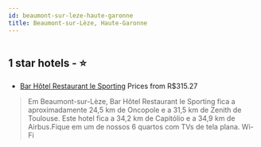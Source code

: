```yaml
---
id: beaumont-sur-leze-haute-garonne
title: Beaumont-sur-Lèze, Haute-Garonne
---
```


<center><img src="https://i.travelapi.com/hotels/33000000/32780000/32779200/32779129/f0dc40e0_z.jpg" alt="" /></center>


##  1 star hotels - ⭐️

-    [Bar Hôtel Restaurant le Sporting](https://www.hurb.com/br/aud/https://www.hurb.com/br/hotels/beaumont-sur-leze/bar-hotel-restaurant-le-sporting-HT-A6EY?cmp=18055) Prices from R$315.27
   > Em Beaumont-sur-Lèze, Bar Hôtel Restaurant le Sporting fica a aproximadamente 24,5 km de Oncopole e a 31,5 km de Zenith de Toulouse.  Este hotel fica a 34,2 km de Capitólio e a 34,9 km de Airbus.Fique em um de nossos 6 quartos com TVs de tela plana. Wi-Fi
